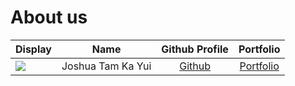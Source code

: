 # About us

Display |       Name        |                 Github Profile                 | Portfolio 
--------|:-----------------:|:----------------------------------------------:|:---------:
![](https://via.placeholder.com/100.png?text=Photo) | Joshua Tam Ka Yui |      [Github](https://github.com/tam308)       | [Portfolio](docs/team/tam308.md)

